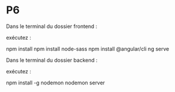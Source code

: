 # P6

Dans le terminal du dossier frontend :

exécutez :

npm install
npm install node-sass
npm install @angular/cli
ng serve

Dans le terminal du dossier backend :

exécutez :

npm install -g nodemon
nodemon server
